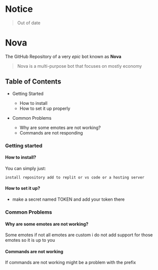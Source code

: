# Notice
> Out of date

# Nova
The GitHub Repository of a very *epic* bot known as **Nova**

> Nova is a multi-purpose bot that focuses on mostly economy

## Table of Contents
- Getting Started
  - How to install
  - How to set it up properly

- Common Problems
  - Why are some emotes are not working?
  - Commands are not responding



### Getting started

#### How to install?
You can simply just:
```
install repository add to replit or vs code or a hosting server
```


#### How to set it up?
- make a secret named TOKEN and add your token there


### Common Problems

#### Why are some emotes are not working?
Some emotes if not all emotes are custom i do not add support for those emotes so it is up to you



#### Commands are not working
If commands are not working might be a problem with the prefix
